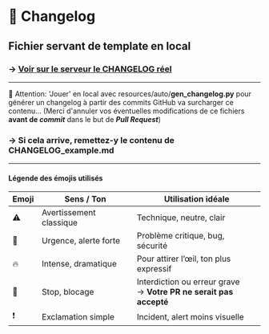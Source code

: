 # 📝 Changelog

## Fichier servant de template en local

<!--
    ####################################################################################################################

    ATTENTION: Ne pas modifier ce fichier, car il est généré automatiquement par `resources/auto/gen_hebdo.py` chaque push sur la branche main
    
    ####################################################################################################################
-->

### → [Voir sur le serveur le CHANGELOG réel](https://pymox.fr/outils/logs/CHANGELOG/)

---

🛑 Attention: 'Jouer' en local avec resources/auto/**gen_changelog.py** pour générer un changelog à partir des commits GitHub va surcharger ce contenu...
(Merci d'annuler vos éventuelles modifications de ce fichiers **avant de *commit*** dans le but de ***Pull Request***)

### → Si cela arrive, remettez-y le contenu de **CHANGELOG_example.md**

---

#### Légende des émojis utilisés

| Emoji | Sens / Ton              | Utilisation idéale                     |
|-------|-------------------------|----------------------------------------|
| ⚠️    | Avertissement classique | Technique, neutre, clair               |
| 🚨    | Urgence, alerte forte   | Problème critique, bug, sécurité       |
| 🔥    | Intense, dramatique     | Pour attirer l’œil, ton plus expressif |
| 🛑    | Stop, blocage           | Interdiction ou erreur grave<br>→ **Votre PR ne serait pas accepté**   |
| ❗    | Exclamation simple      | Incident, alert moins visuelle         |
